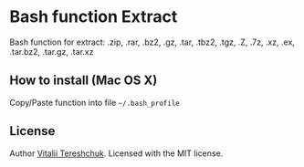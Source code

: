 Bash function Extract
=======

Bash function for extract: .zip, .rar, .bz2, .gz, .tar, .tbz2, .tgz, .Z, .7z, .xz, .ex, .tar.bz2, .tar.gz, .tar.xz


## How to install (Mac OS X)

Copy/Paste function into file `~/.bash_profile`


## License

Author [Vitalii Tereshchuk](http://dotoca.net). Licensed with the MIT license.
